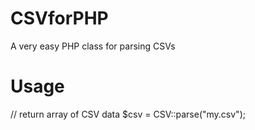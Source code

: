 CSVforPHP
=========

A very easy PHP class for parsing CSVs

# Usage

// return array of CSV data
$csv = CSV::parse("my.csv");